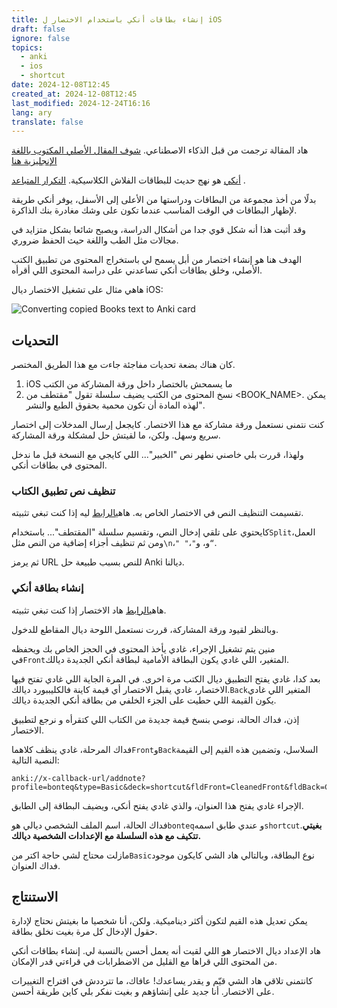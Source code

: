 ```yaml
---
title: إنشاء بطاقات أنكي باستخدام الاختصار ل iOS
draft: false
ignore: false
topics:
  - anki
  - ios
  - shortcut
date: 2024-12-08T12:45
created_at: 2024-12-08T12:45
last_modified: 2024-12-24T16:16
lang: ary
translate: false
---
```

هاد المقالة ترجمت من قبل الذكاء الاصطناعي. [شوف المقال الأصلي المكتوب باللغة الإنجليزية هنا](/creating-anki-cards-using-ios-shortcut)

[أنكي](https://apps.ankiweb.net/) هو نهج حديث للبطاقات الفلاش الكلاسيكية. [التكرار المتباعد](https://en.wikipedia.org/wiki/Spaced_repetition) .

بدلًا من أخذ مجموعة من البطاقات ودراستها من الأعلى إلى الأسفل، يوفر أنكي طريقة لإظهار البطاقات في الوقت المناسب عندما تكون على وشك مغادرة بنك الذاكرة.

وقد أثبت هذا أنه شكل قوي جدا من أشكال الدراسة، ويصبح شائعا بشكل متزايد في مجالات مثل الطب واللغة حيث الحفظ ضروري.

الهدف هنا هو إنشاء اختصار من أبل يسمح لي باستخراج المحتوى من تطبيق الكتب الأصلي، وخلق بطاقات أنكي تساعدني على دراسة المحتوى اللي أقرأه.

هاهي مثال على تشغيل الاختصار ديال iOS:

![Converting copied Books text to Anki card](https://i.imgur.com/EVpwhVY.gif)

## التحديات

كان هناك بضعة تحديات مفاجئة جاءت مع هذا الطريق المختصر.

1. iOS ما يسمحش بالختصار داخل ورقة المشاركة من الكتب
2. نسخ المحتوى من الكتب يضيف سلسلة تقول "مقتطف من \<BOOK\_NAME>. يمكن لهذه المادة أن تكون محمية بحقوق الطبع والنشر".

كنت نتمنى نستعمل ورقة مشاركة مع هذا الاختصار. كايجعل إرسال المدخلات إلى اختصار سريع وسهل. ولكن، ما لقيتش حل لمشكلة ورقة المشاركة.

ولهذا، قررت بلي خاصني نطهر نص "الخبير"... اللي كايجي مع النسخة قبل ما ندخل المحتوى في بطاقات أنكي.

### تنظيف نص تطبيق الكتاب

تقسيمت التنظيف النص في الاختصار الخاص به. هاهي[الرابط](https://www.icloud.com/shortcuts/9f9cfa9c71e24dee901590d185951323) ليه إذا كنت تبغي تثبيته.

كايحتوي على تلقي إدخال النص، وتقسيم سلسلة "المقتطف"... باستخدام`Split`العمل، ومن ثم تنظيف أجزاء إضافية من النص مثل`\n`،`" "`،`"`و، و`“`.

ثم يرمز URL للنص بسبب طبيعة حل Anki ديالنا.

### إنشاء بطاقة أنكي

هاهي[الرابط](https://www.icloud.com/shortcuts/29bb096aaed54e0ca4236f8c1008d9d9) هاد الاختصار إذا كنت تبغي تثبيته.

وبالنظر لقيود ورقة المشاركة، قررت نستعمل اللوحة ديال المقاطع للدخول.

منين يتم تشغيل الإجراء، غادي يأخذ المحتوى في الحجز الخاص بك ويحفظه في`Front`المتغير، اللي غادي يكون البطاقة الأمامية لبطاقة أنكي الجديدة ديالك.

بعد كدا، غادي يفتح التطبيق ديال الكتب مرة اخرى. في المرة الجاية اللي غادي تفتح فيها الاختصار، غادي يقبل الاختصار أي قيمة كاينة فالكليببورد ديالك.`Back`المتغير اللي غادي يكون القيمة اللي حطيت على الجزء الخلفي من بطاقة أنكي الجديدة ديالك.

إذن، فداك الحالة، نوصي بنسخ قيمة جديدة من الكتاب اللي كتقرأه و نرجع لتطبيق الاختصار.

فداك المرحلة، غادي ينظف كلاهما`Front`و`Back`السلاسل، وتضمين هذه القيم إلى القيمة النصية التالية:

```
anki://x-callback-url/addnote?profile=bonteq&type=Basic&deck=shortcut&fldFront=CleanedFront&fldBack=CleanedBack
```

الإجراء غادي يفتح هذا العنوان، والذي غادي يفتح أنكي، ويضيف البطاقة إلى الطابق.

فداك الحالة، اسم الملف الشخصي ديالي هو`bonteq`و عندي طابق اسمه`shortcut`.**بغيتي تتكيف مع هذه السلسلة مع الإعدادات الشخصية ديالك.**

مازلت محتاج لشي حاجة اكتر من`Basic`نوع البطاقة، وبالتالي هاد الشي كايكون موجود فداك العنوان.

## الاستنتاج

يمكن تعديل هذه القيم لتكون أكثر ديناميكية. ولكن، أنا شخصيا ما بغيتش نحتاج لإدارة حقول الإدخال كل مرة بغيت نخلق بطاقة.

هاد الإعداد ديال الاختصار هو اللي لقيت أنه يعمل أحسن بالنسبة لي. إنشاء بطاقات أنكي من المحتوى اللي قراها مع القليل من الاضطرابات في قراءتي قدر الإمكان.

كانتمنى تلاقي هاد الشي قيّم و يقدر يساعدك! عافاك، ما تترددش في اقتراح التغييرات على الاختصار. أنا جديد على إنشاؤهم و بغيت نفكر بلي كاين طريقة أحسن.
